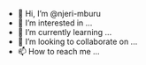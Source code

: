 - 👋 Hi, I’m @njeri-mburu
- 👀 I’m interested in ...
- 🌱 I’m currently learning ...
- 💞️ I’m looking to collaborate on ...
- 📫 How to reach me ...

<!---
njeri-mburu/njeri-mburu is a ✨ special ✨ repository because its `README.md` (this file) appears on your GitHub profile.
You can click the Preview link to take a look at your changes.
--->
